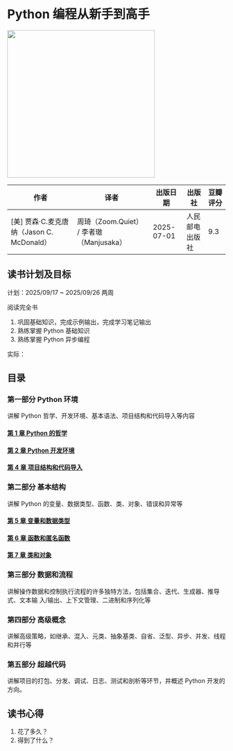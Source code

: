 # Python 编程从新手到高手

<img src="https://img3.doubanio.com/view/subject/l/public/s35212767.jpg" width="340" />

| 作者                                      | 译者                                     | 出版日期   | 出版社         | 豆瓣评分 |
| ----------------------------------------- | ---------------------------------------- | ---------- | -------------- | -------- |
| [美] 贾森·C.麦克唐纳（Jason C. McDonald） | 周琦（Zoom.Quiet） / 李者璈（Manjusaka） | 2025-07-01 | 人民邮电出版社 | 9.3      |

## 读书计划及目标

计划：2025/09/17 ~ 2025/09/26 两周

阅读完全书

1. 巩固基础知识，完成示例输出，完成学习笔记输出
2. 熟练掌握 Python 基础知识
3. 熟练掌握 Python 异步编程

实际：

## 目录

### 第一部分 Python 环境

讲解 Python 哲学、开发环境、基本语法、项目结构和代码导入等内容

#### [第 1 章 Python 的哲学](./chapter-01/index.md)

#### [第 2 章 Python 开发环境](./chapter-02/index.md)

#### [第 4 章 项目结构和代码导入](./chapter-04/index.md)

### 第二部分 基本结构

讲解 Python 的变量、数据类型、函数、类、对象、错误和异常等

#### [第 5 章 变量和数据类型](./chapter-05/index.md)

#### [第 6 章 函数和匿名函数](./chapter-06/index.md)

#### [第 7 章 类和对象](./chapter-07/index.md)

### 第三部分 数据和流程

讲解操作数据和控制执行流程的许多独特方法，包括集合、迭代、生成器、推导式、文本输
入/输出、上下文管理、二进制和序列化等

### 第四部分 高级概念

讲解高级策略，如继承、混入、元类、抽象基类、自省、泛型、异步、并发、线程和并行等

### 第五部分 超越代码

讲解项目的打包、分发、调试、日志、测试和剖析等环节，并概述 Python 开发的方向。

## 读书心得

1. 花了多久？
2. 得到了什么？
